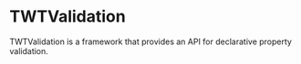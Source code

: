 # TWTValidation

TWTValidation is a framework that provides an API for declarative property validation.
